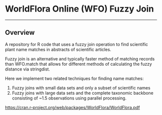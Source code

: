 # WorldFlora Online (WFO) Fuzzy Join
-------------------------------------
## Overview

A repository for R code that uses a fuzzy join operation to find scientific plant name matches in abstracts
of scientific articles.

Fuzzy join is an alternative and typically faster method of matching records than WFO.match that allows for
different methods of calculating the fuzzy distance via stringdist. 

Here we implement two related techniques for finding name matches: 
1) Fuzzy joins with small data sets and only a subset of scientific names
2) Fuzzy joins with large data sets and the complete taxonomic backbone consisting of ~1.5 observations
   using parallel processing.

https://cran.r-project.org/web/packages/WorldFlora/WorldFlora.pdf
